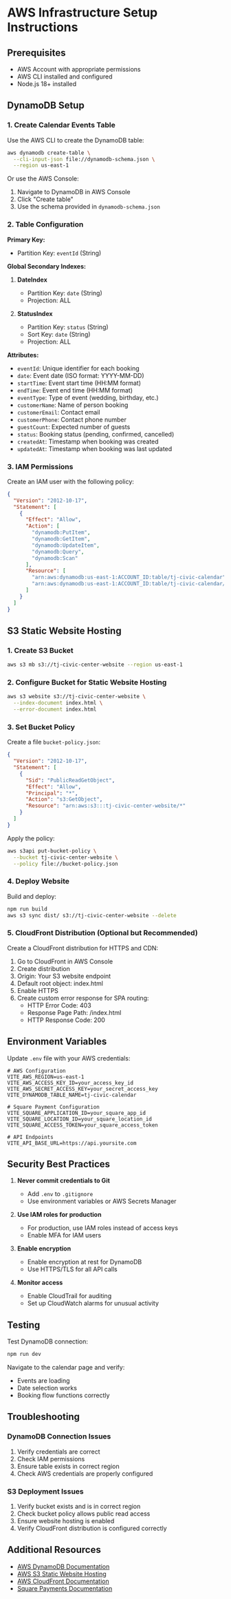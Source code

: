 # AWS Infrastructure Setup Instructions

## Prerequisites

- AWS Account with appropriate permissions
- AWS CLI installed and configured
- Node.js 18+ installed

## DynamoDB Setup

### 1. Create Calendar Events Table

Use the AWS CLI to create the DynamoDB table:

```bash
aws dynamodb create-table \
  --cli-input-json file://dynamodb-schema.json \
  --region us-east-1
```

Or use the AWS Console:
1. Navigate to DynamoDB in AWS Console
2. Click "Create table"
3. Use the schema provided in `dynamodb-schema.json`

### 2. Table Configuration

**Primary Key:**
- Partition Key: `eventId` (String)

**Global Secondary Indexes:**
1. **DateIndex**
   - Partition Key: `date` (String)
   - Projection: ALL

2. **StatusIndex**
   - Partition Key: `status` (String)
   - Sort Key: `date` (String)
   - Projection: ALL

**Attributes:**
- `eventId`: Unique identifier for each booking
- `date`: Event date (ISO format: YYYY-MM-DD)
- `startTime`: Event start time (HH:MM format)
- `endTime`: Event end time (HH:MM format)
- `eventType`: Type of event (wedding, birthday, etc.)
- `customerName`: Name of person booking
- `customerEmail`: Contact email
- `customerPhone`: Contact phone number
- `guestCount`: Expected number of guests
- `status`: Booking status (pending, confirmed, cancelled)
- `createdAt`: Timestamp when booking was created
- `updatedAt`: Timestamp when booking was last updated

### 3. IAM Permissions

Create an IAM user with the following policy:

```json
{
  "Version": "2012-10-17",
  "Statement": [
    {
      "Effect": "Allow",
      "Action": [
        "dynamodb:PutItem",
        "dynamodb:GetItem",
        "dynamodb:UpdateItem",
        "dynamodb:Query",
        "dynamodb:Scan"
      ],
      "Resource": [
        "arn:aws:dynamodb:us-east-1:ACCOUNT_ID:table/tj-civic-calendar",
        "arn:aws:dynamodb:us-east-1:ACCOUNT_ID:table/tj-civic-calendar/index/*"
      ]
    }
  ]
}
```

## S3 Static Website Hosting

### 1. Create S3 Bucket

```bash
aws s3 mb s3://tj-civic-center-website --region us-east-1
```

### 2. Configure Bucket for Static Website Hosting

```bash
aws s3 website s3://tj-civic-center-website \
  --index-document index.html \
  --error-document index.html
```

### 3. Set Bucket Policy

Create a file `bucket-policy.json`:

```json
{
  "Version": "2012-10-17",
  "Statement": [
    {
      "Sid": "PublicReadGetObject",
      "Effect": "Allow",
      "Principal": "*",
      "Action": "s3:GetObject",
      "Resource": "arn:aws:s3:::tj-civic-center-website/*"
    }
  ]
}
```

Apply the policy:

```bash
aws s3api put-bucket-policy \
  --bucket tj-civic-center-website \
  --policy file://bucket-policy.json
```

### 4. Deploy Website

Build and deploy:

```bash
npm run build
aws s3 sync dist/ s3://tj-civic-center-website --delete
```

### 5. CloudFront Distribution (Optional but Recommended)

Create a CloudFront distribution for HTTPS and CDN:

1. Go to CloudFront in AWS Console
2. Create distribution
3. Origin: Your S3 website endpoint
4. Default root object: index.html
5. Enable HTTPS
6. Create custom error response for SPA routing:
   - HTTP Error Code: 403
   - Response Page Path: /index.html
   - HTTP Response Code: 200

## Environment Variables

Update `.env` file with your AWS credentials:

```env
# AWS Configuration
VITE_AWS_REGION=us-east-1
VITE_AWS_ACCESS_KEY_ID=your_access_key_id
VITE_AWS_SECRET_ACCESS_KEY=your_secret_access_key
VITE_DYNAMODB_TABLE_NAME=tj-civic-calendar

# Square Payment Configuration
VITE_SQUARE_APPLICATION_ID=your_square_app_id
VITE_SQUARE_LOCATION_ID=your_square_location_id
VITE_SQUARE_ACCESS_TOKEN=your_square_access_token

# API Endpoints
VITE_API_BASE_URL=https://api.yoursite.com
```

## Security Best Practices

1. **Never commit credentials to Git**
   - Add `.env` to `.gitignore`
   - Use environment variables or AWS Secrets Manager

2. **Use IAM roles for production**
   - For production, use IAM roles instead of access keys
   - Enable MFA for IAM users

3. **Enable encryption**
   - Enable encryption at rest for DynamoDB
   - Use HTTPS/TLS for all API calls

4. **Monitor access**
   - Enable CloudTrail for auditing
   - Set up CloudWatch alarms for unusual activity

## Testing

Test DynamoDB connection:

```bash
npm run dev
```

Navigate to the calendar page and verify:
- Events are loading
- Date selection works
- Booking flow functions correctly

## Troubleshooting

### DynamoDB Connection Issues

1. Verify credentials are correct
2. Check IAM permissions
3. Ensure table exists in correct region
4. Check AWS credentials are properly configured

### S3 Deployment Issues

1. Verify bucket exists and is in correct region
2. Check bucket policy allows public read access
3. Ensure website hosting is enabled
4. Verify CloudFront distribution is configured correctly

## Additional Resources

- [AWS DynamoDB Documentation](https://docs.aws.amazon.com/dynamodb/)
- [AWS S3 Static Website Hosting](https://docs.aws.amazon.com/AmazonS3/latest/userguide/WebsiteHosting.html)
- [AWS CloudFront Documentation](https://docs.aws.amazon.com/cloudfront/)
- [Square Payments Documentation](https://developer.squareup.com/docs/web-payments/overview)

